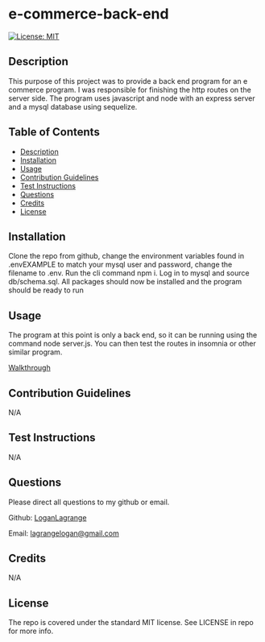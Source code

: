 # e-commerce-back-end

[![License: MIT](https://img.shields.io/badge/License-MIT-yellow.svg)](https://opensource.org/licenses/MIT)

## Description
        
This purpose of this project was to provide a back end program for an e commerce program. I was responsible for finishing the http routes on the server side. The program uses javascript and node with an express server and a mysql database using sequelize. 

## Table of Contents

- [Description](#description)
- [Installation](#installation)
- [Usage](#usage)
- [Contribution Guidelines](#contribution-guidelines)
- [Test Instructions](#test-instructions)
- [Questions](#questions)
- [Credits](#credits)
- [License](#license)
        
## Installation
        
Clone the repo from github, change the environment variables found in .envEXAMPLE to match your mysql user and password, change the filename to .env. Run the cli command npm i. Log in to mysql and source db/schema.sql.  All packages should now be installed and the program should be ready to run
        
## Usage
        
The program at this  point is only a back end, so it can be running using the command node server.js. You can then test the routes in insomnia or other similar program.

[Walkthrough](https://drive.google.com/file/d/1j-wTe5xcilfC9hJGC2Nx32vrx10VHOTg/view)

## Contribution Guidelines

N/A

## Test Instructions

N/A

## Questions

Please direct all questions to my github or email.

Github: [LoganLagrange](https://github.com/LoganLagrange)

Email: lagrangelogan@gmail.com
        
## Credits
    
N/A
        
## License
        
The repo is covered under the standard MIT license. See LICENSE in repo for more info.
